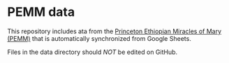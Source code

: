 # PEMM data

This repository includes ata from the [Princeton Ethiopian Miracles of Mary (PEMM)](https://cdh.princeton.edu/projects/ethiopian-miracles-mary-project/) that is automatically synchronized from Google Sheets.

Files in the data directory should *NOT* be edited on GitHub. 
